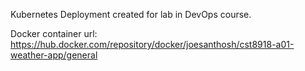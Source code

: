 Kubernetes Deployment created for lab in DevOps course.

Docker container url: https://hub.docker.com/repository/docker/joesanthosh/cst8918-a01-weather-app/general
